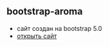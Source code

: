 ## bootstrap-aroma
- сайт создан на bootstrap 5.0
- [открыть сайт](https://reginakurme.github.io/bootstrap-aroma/)
